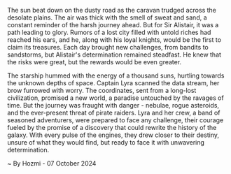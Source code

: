 
The sun beat down on the dusty road as the caravan trudged across the desolate plains.  The air was thick with the smell of sweat and sand, a constant reminder of the harsh journey ahead.  But for Sir Alistair, it was a path leading to glory.  Rumors of a lost city filled with untold riches had reached his ears, and he, along with his loyal knights, would be the first to claim its treasures.  Each day brought new challenges, from bandits to sandstorms, but Alistair's determination remained steadfast. He knew that the risks were great, but the rewards would be even greater.

The starship hummed with the energy of a thousand suns, hurtling towards the unknown depths of space.  Captain Lyra scanned the data stream, her brow furrowed with worry.  The coordinates, sent from a long-lost civilization, promised a new world, a paradise untouched by the ravages of time.  But the journey was fraught with danger -  nebulae, rogue asteroids, and the ever-present threat of pirate raiders.  Lyra and her crew, a band of seasoned adventurers, were prepared to face any challenge, their courage fueled by the promise of a discovery that could rewrite the history of the galaxy.  With every pulse of the engines, they drew closer to their destiny, unsure of what they would find, but ready to face it with unwavering determination. 

~ By Hozmi - 07 October 2024
